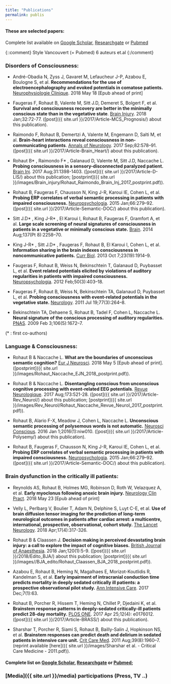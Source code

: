 ```yaml
---
title: "Publications"
permalink: publis
---
```


#### These are selected papers:
Complete list available on [Google Scholar], [Researchgate] or [Pubmed]

{::comment} Style Vancouvert (= Pubmed) 6 auteurs et.al {:/comment}

<script type='text/javascript' src='https://d1bxh8uas1mnw7.cloudfront.net/assets/embed.js'></script>


### Disorders of Consciousness:

- André-Obadia N, Zyss J, Gavaret M, Lefaucheur J-P, Azabou E, Boulogne S, et al. **Recommendations for the use of electroencephalography and evoked potentials in comatose patients.** [Neurophysiologie Clinique](https://doi.org/10.1016/j.neucli.2018.05.038). 2018 May 18 [Epub ahead of
print]
    <div class='altmetric-embed' data-badge-popover='bottom'  data-hide-less-than='3' data-doi='10.1016/j.neucli.2018.05.038'></div>

- Faugeras F, Rohaut B, Valente M, Sitt J.D, Demeret S, Bolgert F, et al. **Survival and consciousness recovery are better in the minimally conscious state than in the vegetative state**. [Brain Injury](https://doi.org/10.1080/02699052.2017.1364421). 2018 Jan;32:72-77. ([post]({{ site.url }}/2017/Article-MCS_Prognosis/) about this publication).
    <div class='altmetric-embed' data-badge-popover='bottom' data-hide-less-than='3' data-doi='10.1080/02699052.2017.1364421'></div>

- Raimondo F, Rohaut B, Demertzi A, Valente M, Engemann D, Salti M, et al. **Brain-heart interactions reveal consciousness in non-communicating patients**. [Annals of Neurology](http://dx.doi.org/10.1002/ana.25045). 2017 Sep;82:578–91. ([post]({{ site.url }}/2017/Article-Brain_Heart/) about this publication).
    <div class='altmetric-embed' data-badge-popover='bottom' data-hide-less-than='3' data-doi='10.1002/ana.25045'></div>


- Rohaut B* , Raimondo F* , Galanaud D, Valente M, Sitt J.D, Naccache L. **Probing
consciousness in a sensory-disconnected paralyzed patient.** [Brain Inj](https://doi.org/10.1080/02699052.2017.1327673). 2017 Aug;31:1398-1403. ([post]({{ site.url }}/2017/Article-D-LIS/) about this publication; [postprint]({{ site.url }}/images/Brain_injury/Rohaut_Raimondo_Brain_Inj_2017_postprint.pdf)).
    <div class='altmetric-embed' data-badge-popover='bottom' data-hide-less-than='3' data-doi='10.1080/02699052.2017.1327673'></div>


- Rohaut B, Faugeras F, Chausson N, King J-R, Karoui IE, Cohen L, et al. **Probing ERP correlates of verbal semantic processing in patients with impaired consciousness.** [Neuropsychologia](http://dx.doi.org/10.1016/j.neuropsychologia.2014.10.014). 2015 Jan;66:279–92. ([post]({{ site.url }}/2017/Article-Semantic-DOC/) about this publication).
    <div class='altmetric-embed' data-badge-popover='bottom'  data-hide-less-than='3'  data-doi='10.1016/j.neuropsychologia.2014.10.014'></div>

- Sitt J.D* , King J-R* , El Karoui I, Rohaut B, Faugeras F, Gramfort A, et al. **Large scale screening of neural signatures of consciousness in patients in a vegetative or minimally conscious state.** [Brain](https://doi.org/10.1093/brain/awu141). 2014 Aug;137(Pt 8):2258–70.
    <div class='altmetric-embed' data-badge-popover='bottom'  data-hide-less-than='3' data-doi='10.1093/brain/awu141'></div>

- King J-R* , Sitt J.D* , Faugeras F, Rohaut B, El Karoui I, Cohen L, et al. **Information sharing in the brain indexes consciousness in noncommunicative patients.** [Curr Biol](http://dx.doi.org/10.1016/j.cub.2013.07.075). 2013 Oct 7;23(19):1914–9.
    <div class='altmetric-embed' data-badge-popover='bottom'  data-hide-less-than='3' data-doi='10.1016/j.cub.2013.07.075'></div>

- Faugeras F, Rohaut B, Weiss N, Bekinschtein T, Galanaud D, Puybasset L, et al.  **Event related potentials elicited by violations of auditory regularities in patients with impaired consciousness.** [Neuropsychologia](http://dx.doi.org/10.1016/j.neuropsychologia.2011.12.015). 2012 Feb;50(3):403–18.
    <div class='altmetric-embed' data-badge-popover='bottom'  data-hide-less-than='3'  data-doi='10.1016/j.neuropsychologia.2011.12.015'></div>

- Faugeras F, Rohaut B, Weiss N, Bekinschtein TA, Galanaud D, Puybasset L, et al. **Probing consciousness with event-related potentials in the vegetative state.** [Neurology](http://dx.doi.org/10.1212/WNL.0b013e3182217ee8). 2011 Jul 19;77(3):264–8.
    <div class='altmetric-embed' data-badge-popover='bottom'  data-hide-less-than='3' data-doi='10.1212/WNL.0b013e3182217ee8'></div>

- Bekinschtein TA, Dehaene S, Rohaut B, Tadel F, Cohen L, Naccache L. **Neural signature of the conscious processing of auditory regularities.** [PNAS](http://dx.doi.org/10.1073/pnas.0809667106). 2009 Feb 3;106(5):1672–7.
    <div class='altmetric-embed'  data-hide-less-than='3' data-badge-popover='bottom' data-doi='10.1073/pnas.0809667106'></div>  

(* : first co-authors)

### Language & Consciousness:

- Rohaut B & Naccache L. **What are the boundaries of unconscious semantic
cognition?** [Eur J Neurosci](https://doi.org/10.1111/ejn.13930). 2018 May 5 [Epub ahead of
print]. ([postprint]({{ site.url }}/images/Rohaut_Naccache_EJN_2018_postprint.pdf)).
    <div class='altmetric-embed' data-badge-popover='bottom' data-hide-less-than='3' data-doi='10.1111/ejn.13930'></div>

- Rohaut B & Naccache L. **Disentangling conscious from unconscious cognitive processing with event-related EEG potentials**. [Revue Neurologique](https://doi.org/10.1016/j.neurol.2017.08.001). 2017 Aug;173:521-28. ([post]({{ site.url }}/2017/Article-Rev_Neurol/) about this publication; [postprint]({{ site.url }}/images/Rev_Neurol/Rohaut_Naccache_Revue_Neurol_2017_postprint.pdf)).
    <div class='altmetric-embed' data-badge-popover='bottom' data-hide-less-than='3' data-doi='10.1016/j.neurol.2017.08.001'></div>

- Rohaut B, Alario F-X, Meadow J, Cohen L, Naccache L. **Unconscious semantic processing of polysemous words is not automatic.** [Neurosci Conscious](https://doi.org/10.1093/nc/niw010). 2016 Jan 1;2016(1):niw010. ([post]({{ site.url }}/2017/Article-Polysemy/) about this publication).
    <div class='altmetric-embed' data-badge-popover='bottom'  data-hide-less-than='3' data-doi='10.1093/nc/niw010'></div>

- Rohaut B, Faugeras F, Chausson N, King J-R, Karoui IE, Cohen L, et al. **Probing ERP correlates of verbal semantic processing in patients with impaired consciousness.** [Neuropsychologia](http://dx.doi.org/10.1016/j.neuropsychologia.2014.10.014). 2015 Jan;66:279–92. ([post]({{ site.url }}/2017/Article-Semantic-DOC/) about this publication).
    <div class='altmetric-embed' data-badge-popover='bottom'  data-hide-less-than='3'  data-doi='10.1016/j.neuropsychologia.2014.10.014'></div>


### Brain dysfunction in the critically ill patients:


- Reynolds AS, Rohaut B, Holmes MG, Robinson D, Roth W, Velazquez A, et al. **Early myoclonus following anoxic brain injury.** [Neurology Clin Pract](https://doi.org/10.1212/CPJ.0000000000000466). 2018 May 23 [Epub ahead of print]
    <div class='altmetric-embed' data-badge-popover='bottom'  data-hide-less-than='3' data-doi='10.1212/CPJ.0000000000000466'></div>


- Velly L, Perlbarg V, Boulier T, Adam N, Delphine S, Luyt C-E, et al. **Use of brain diffusion tensor imaging for the prediction of long-term neurological outcomes in patients after cardiac arrest: a multicentre, international, prospective, observational, cohort study.** [The Lancet Neurology](https://doi.org/10.1016/S1474-4422(18)30027-9). 2018 Apr;17(4):317-326.
    <div class='altmetric-embed' data-badge-popover='bottom'  data-hide-less-than='3' data-doi='10.1016/S1474-4422(18)30027-9'></div>

- Rohaut B & Claassen J. **Decision making in perceived devastating brain injury: a call to explore the impact of cognitive biases.** [British Journal of Anaesthesia](http://dx.doi.org/10.1016/j.bja.2017.11.007). 2018 Jan;120(1):5-9. ([post]({{ site.url }}/2018/Edito_BJA/) about this publication; [postprint]({{ site.url }}/images//BJA_edito/Rohaut_Claassen_BJA_2018_postprint.pdf)).
    <div class='altmetric-embed' data-badge-popover='bottom'  data-hide-less-than='3' data-doi='10.1016/j.bja.2017.11.007'></div>

- Azabou E, Rohaut B, Heming N, Magalhaes E, Morizot-Koutlidis R, Kandelman S, et al. **Early impairment of intracranial conduction time predicts
mortality in deeply sedated critically ill patients: a prospective observational
pilot study.** [Ann Intensive Care](https://doi.org/10.1186/s13613-017-0290-5). 2017 Dec;7(1):63.
    <div class='altmetric-embed' data-badge-popover='bottom'  data-hide-less-than='3' data-doi='10.1186/s13613-017-0290-5'></div>

- Rohaut B, Porcher R, Hissem T, Heming N, Chillet P, Djedaini K, et al. **Brainstem response patterns in deeply-sedated critically-ill patients predict 28-day mortality.** [PLOS ONE](https://doi.org/10.1371/journal.pone.0176012). 2017 Apr 25;12(4): e0176012. ([post]({{ site.url }}/2017/Article-BRASS/)  about this publication).
    <div class='altmetric-embed' data-badge-popover='bottom'  data-hide-less-than='3' data-doi='10.1371/journal.pone.0176012'></div>

- Sharshar T, Porcher R, Siami S, Rohaut B, Bailly-Salin J, Hopkinson NS, et al. **Brainstem responses can predict death and delirium in sedated patients in intensive care unit.** [Crit Care Med](http://dx.doi.org/10.1097/CCM.0b013e31821b843b). 2011 Aug;39(8):1960–7. (reprint available [here]({{ site.url }}/images/Sharshar et al. - Critical Care Medicine - 2011.pdf)).
    <div class='altmetric-embed' data-badge-popover='bottom'  data-hide-less-than='3' data-doi='10.1097/CCM.0b013e31821b843b'></div>

#### Complete list on [Google Scholar], [Researchgate] or [Pubmed];

### [Media]({{ site.url }}/media) participations (Press, TV ..)

[Google Scholar]: https://scholar.google.fr/citations?hl=fr&user=jgHpg1oAAAAJ&view_op=list_works&sortby=pubdate
[Researchgate]:https://www.researchgate.net/profile/Benjamin_Rohaut
[Pubmed]:https://www.ncbi.nlm.nih.gov/pubmed/?term=Rohaut+B%5BAuthor%5D+OR+Rohaut+B%5BInvestigator%5D
